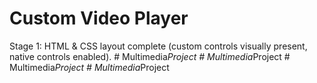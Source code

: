 # Custom Video Player

Stage 1: HTML & CSS layout complete (custom controls visually present, native controls enabled).
#   M u l t i m e d i a _ P r o j e c t  
 #   M u l t i m e d i a _ P r o j e c t  
 #   M u l t i m e d i a _ P r o j e c t  
 #   M u l t i m e d i a _ P r o j e c t  
 